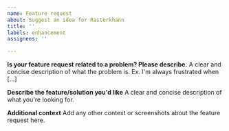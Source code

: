 ```yaml
---
name: Feature request
about: Suggest an idea for Rasterkhann
title: ''
labels: enhancement
assignees: ''

---
```


**Is your feature request related to a problem? Please describe.**
A clear and concise description of what the problem is. Ex. I'm always frustrated when [...]

**Describe the feature/solution you'd like**
A clear and concise description of what you're looking for.

**Additional context**
Add any other context or screenshots about the feature request here.
